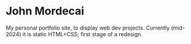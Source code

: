 # John Mordecai

My personal portfolio site, to display web dev projects. Currently (mid-2024) it is static HTML+CSS; first stage of a redesign.
